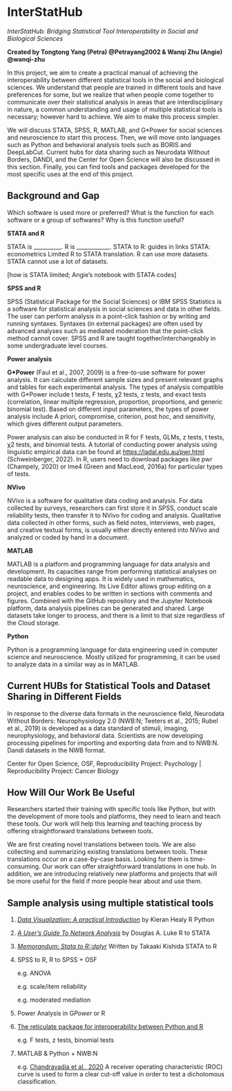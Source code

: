 # InterStatHub
*InterStatHub: Bridging Statistical Tool Interoperability in Social and Biological Sciences*

**Created by Tongtong Yang (Petra) @Petrayang2002 & Wanqi Zhu (Angie) @wanqi-zhu**

In this project, we aim to create a practical manual of achieving the interoperability between different statistical tools in the social and biological sciences. We understand that people are trained in different tools and have preferences for some, but we realize that when people come together to communicate over their statistical analysis in areas that are interdisciplinary in nature, a common understanding and usage of multiple statistical tools is necessary; however hard to achieve. We aim to make this process simpler. 

We will discuss STATA, SPSS, R, MATLAB, and G*Power for social sciences and neuroscience to start this process. Then, we will move onto languages such as Python and behavioral analysis tools such as BORIS and DeepLabCut. Current hubs for data sharing such as Neurodata Without Borders, DANDI, and the Center for Open Science will also be discussed in this section. Finally, you can find tools and packages developed for the most specific uses at the end of this project.


## Background and Gap

Which software is used more or preferred? 
What is the function for each software or a group of softwares? 
Why is this function useful?

**STATA and R**

STATA is __________. R is ____________.
STATA to R: guides in links
STATA: econometrics
Limited R to STATA translation. R can use more datasets. STATA cannot use a lot of datasets. 

[how is STATA limited; Angie’s notebook with STATA codes]


**SPSS and R**

SPSS (Statistical Package for the Social Sciences) or IBM SPSS Statistics is a software for statistical analysis in social sciences and data in other fields. The user can perform analysis in a point-click fashion or by writing and running syntaxes. Syntaxes (in external packages) are often used by advanced analyses such as mediated moderation that the point-click method cannot cover. SPSS and R are taught together/interchangeably in some undergraduate level courses.


**Power analysis**

**G*Power** (Faul et al., 2007, 2009) is a free-to-use software for power analysis. It can calculate different sample sizes and present relevant graphs and tables for each experimental analysis. The types of analysis compatible with G*Power include t tests, F tests, χ2 tests, z tests, and exact tests (correlation, linear multiple regression, proportion, proportions, and generic binomial test). Based on different input parameters, the types of power analysis include A priori, compromise, criterion, post hoc, and sensitivity, which gives different output parameters.

Power analysis can also be conducted in R for F tests, GLMs, z tests, t tests, χ2 tests, and binomial tests. A tutorial of conducting power analysis using linguistic empirical data can be found at https://ladal.edu.au/pwr.html (Schweinberger, 2022). In R, users need to download packages like pwr (Champely, 2020) or lme4 (Green and MacLeod, 2016a) for particular types of tests. 


**NVivo**

NVivo is a software for qualitative data coding and analysis. For data collected by surveys, researchers can first store it in SPSS, conduct scale reliability tests, then transfer it to NVivo for coding and analysis. Qualitative data collected in other forms, such as field notes, interviews, web pages, and creative textual forms, is usually either directly entered into NVivo and analyzed or coded by hand in a document.


**MATLAB**

MATLAB is a platform and programming language for data analysis and development. Its capacities range from performing statistical analyses on readable data to designing apps. It is widely used in mathematics, neuroscience, and engineering. Its Live Editor allows group editing on a project, and enables codes to be written in sections with comments and figures. Combined with the GitHub repository and the Jupyter Notebook platform, data analysis pipelines can be generated and shared. Large datasets take longer to process, and there is a limit to that size regardless of the Cloud storage. 


**Python**

Python is a programming language for data engineering used in computer science and neuroscience. Mostly utilized for programming, it can be used to analyze data in a similar way as in MATLAB.



## Current HUBs for Statistical Tools and Dataset Sharing in Different Fields

In response to the diverse data formats in the neuroscience field, Neurodata Without Borders: Neurophysiology 2.0 (NWB:N; Teeters et al., 2015; Rubel et al., 2019) is developed as a data standard of stimuli, imaging, neurophysiology, and behavioral data. Scientists are now developing processing pipelines for importing and exporting data from and to NWB:N.
Dandi datasets in the NWB format. 

Center for Open Science, OSF, Reproducibility Project: Psychology | Reproducibility Project: Cancer Biology

## How Will Our Work Be Useful

Researchers started their training with specific tools like Python, but with the development of more tools and platforms, they need to learn and teach these tools. Our work will help this learning and teaching process by offering straightforward translations between tools.

We are first creating novel translations between tools. We are also collecting and summarizing existing translations between tools. These translations occur on a case-by-case basis. Looking for them is time-consuming. Our work can offer straightforward translations in one hub. In addition, we are introducing relatively new platforms and projects that will be more useful for the field if more people hear about and use them.

## Sample analysis using multiple statistical tools

1. *[Data Visualization: A practical Introduction](https://socviz.co/)* by Kieran Healy
R
Python

2. *[A User’s Guide To Network Analysis](https://nwcommands.wordpress.com/)* by Douglas A. Luke
R to STATA

3. *[Memorandum: Stata to R::dplyr](https://github.com/takakishi/stata-to-dplyr)* Written by Takaaki Kishida
STATA to R

4. SPSS to R, R to SPSS + OSF

   e.g. ANOVA

   e.g. scale/item reliability

   e.g. moderated mediation

6. Power Analysis in G*Power* or R
7. [The reticulate package for interoperability between Python and R](https://github.com/rstudio/reticulate)

   e.g. F tests, z tests, binomial tests
   
9. MATLAB & Python + NWB:N

   e.g. [Chandravadia et al., 2020](https://www.nature.com/articles/s41597-020-0415-9)
   A receiver operating characteristic (ROC) curve is used to form a clear cut-off value in order to test a dichotomous classification.
